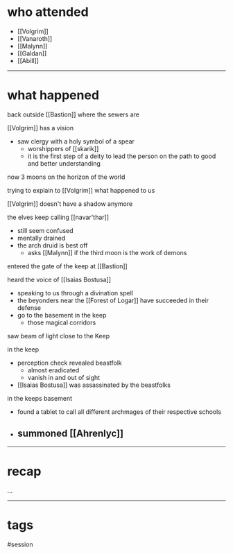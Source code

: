 # who attended

- [[Volgrim]]
- [[Vanaroth]]
- [[Malynn]]
- [[Galdan]]
- [[Abill]]

---
# what happened

back outside [[Bastion]] where the sewers are

[[Volgrim]] has a vision
- saw clergy with a holy symbol of a spear
	- worshippers of [[skarik]]
	- it is the first step of a deity to lead the person on the path to good and better understanding

now 3 moons on the horizon of the world

trying to explain to [[Volgrim]] what happened to us

[[Volgrim]] doesn't have a shadow anymore

the elves keep calling [[navar'thar]] 
- still seem confused
- mentally drained
- the arch druid is best off
	- asks [[Malynn]] if the third moon is the work of demons

entered the gate of the keep at [[Bastion]]

heard the voice of [[Isaias Bostusa]]
- speaking to us through a divination spell
- the beyonders near the [[Forest of Logar]] have succeeded in their defense
- go to the basement in the keep
	- those magical corridors

saw beam of light close to the Keep

in the keep
- perception check revealed beastfolk
	- almost eradicated
	- vanish in and out of sight
- [[Isaias Bostusa]] was assassinated by the beastfolks

in the keeps basement
- found a tablet to call all different archmages of their respective schools
- summoned [[Ahrenlyc]]
	- 



---
# recap

...

---
# tags

#session